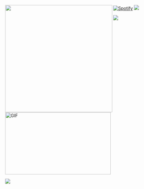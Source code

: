<a href="https://count.getloli.com"><img align="left" src="https://count.getloli.com/get/@WildWestWorld?theme=rule34" width=345></a>
[![Spotify](https://novatorem.vercel.app/api/spotify)](https://open.spotify.com/user/hmo8ubn8do5rudqpeb6ie1794 )
<img src = "https://capsule-render.vercel.app/api?type=waving&height=250&text=Goodday!&fontAlign=80&fontAlignY=40&color=gradient">

<img  src="https://bad-apple-github-readme.vercel.app/api?show_bg=1&username=WildWestWorld"></a>  <img  alt="GIF" src="./images/code.gif" width="340px" height="200px" margin-bottom="45px"/>


[![](https://activity-graph.herokuapp.com/graph?username=WildWestWorld&theme=dracula)](https://github.com/ashutosh00710/github-readme-activity-graph)


